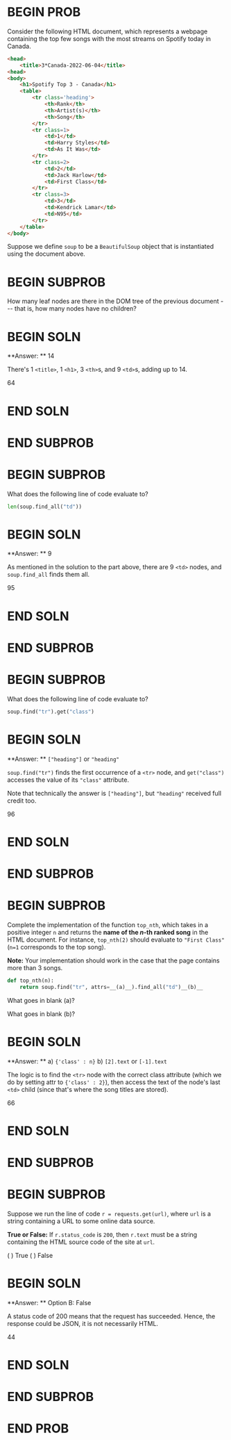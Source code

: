 # BEGIN PROB

Consider the following HTML document, which represents a webpage
containing the top few songs with the most streams on Spotify today in
Canada.

```html
<head>
    <title>3*Canada-2022-06-04</title>
<head>
<body>
    <h1>Spotify Top 3 - Canada</h1>
    <table>
        <tr class='heading'>
            <th>Rank</th>
            <th>Artist(s)</th> 
            <th>Song</th>
        </tr>
        <tr class=1>
            <td>1</td>
            <td>Harry Styles</td> 
            <td>As It Was</td>
        </tr>
        <tr class=2>
            <td>2</td>
            <td>Jack Harlow</td> 
            <td>First Class</td>
        </tr>
        <tr class=3>
            <td>3</td>
            <td>Kendrick Lamar</td> 
            <td>N95</td>
        </tr>
    </table>
</body>
```

Suppose we define `soup` to be a `BeautifulSoup` object that is
instantiated using the document above.

# BEGIN SUBPROB

How many leaf nodes are there in the DOM tree of the previous
document --- that is, how many nodes have no children?

# BEGIN SOLN

**Answer: ** 14

There's 1 `<title>`, 1 `<h1>`, 3 `<th>`s, and 9 `<td>`s, adding up to
14.

<average>64</average>

# END SOLN

# END SUBPROB

# BEGIN SUBPROB

What does the following line of code evaluate to?

```py
len(soup.find_all("td"))
```

# BEGIN SOLN

**Answer: ** 9

As mentioned in the solution to the part above, there are 9 `<td>`
nodes, and `soup.find_all` finds them all.

<average>95</average>

# END SOLN

# END SUBPROB

# BEGIN SUBPROB

What does the following line of code evaluate to?

```py
soup.find("tr").get("class")
```

# BEGIN SOLN

**Answer: ** `["heading"]` or `"heading"`

`soup.find("tr")` finds the first occurrence of a `<tr>` node, and
`get("class")` accesses the value of its `"class"` attribute.

Note that technically the answer is `["heading"]`, but `"heading"`
received full credit too.

<average>96</average>

# END SOLN

# END SUBPROB

# BEGIN SUBPROB

Complete the implementation of the function `top_nth`, which takes in a
positive integer `n` and returns the **name of the $n$-th ranked song**
in the HTML document. For instance, `top_nth(2)` should
evaluate to `"First Class"` (`n=1` corresponds to the top song).

**Note:** Your implementation should work in the case that the page
contains more than 3 songs.

```py
def top_nth(n):
    return soup.find("tr", attrs=__(a)__).find_all("td")__(b)__
```

What goes in blank (a)?

What goes in blank (b)?

# BEGIN SOLN

**Answer: ** a) `{'class' : n}` b) `[2].text` or `[-1].text`

The logic is to find the `<tr>` node with the correct class attribute (which we do by setting attr to `{'class' : 2}`), then access the text of the node's last `<td>` child (since that's where the song titles are stored).

<average>66</average>

# END SOLN

# END SUBPROB

# BEGIN SUBPROB

Suppose we run the line of code `r = requests.get(url)`, where `url` is
a string containing a URL to some online data source.

**True or False:** If `r.status_code` is `200`, then `r.text` must be a
string containing the HTML source code of the site at `url`.

( ) True
( ) False

# BEGIN SOLN

**Answer: ** Option B: False

A status code of 200 means that the request has succeeded. Hence, the response could be JSON, it is not necessarily HTML.

<average>44</average>

# END SOLN

# END SUBPROB

# END PROB
